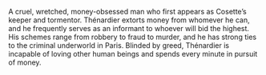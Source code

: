 A cruel, wretched, money-obsessed man who first appears as Cosette’s keeper and 
tormentor. Thénardier extorts money from whomever he can, and he frequently 
serves as an informant to whoever will bid the highest. His schemes range from 
robbery to fraud to murder, and he has strong ties to the criminal underworld 
in Paris. Blinded by greed, Thénardier is incapable of loving other human 
beings and spends every minute in pursuit of money.
